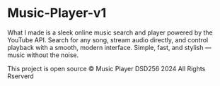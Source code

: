 # Music-Player-v1

What I made is a sleek online music search and player powered by the YouTube API. Search for any song, stream audio directly, and control playback with a smooth, modern interface. Simple, fast, and stylish — music without the noise. 

This project is open source © Music Player DSD256 2024 All Rights Rserverd
